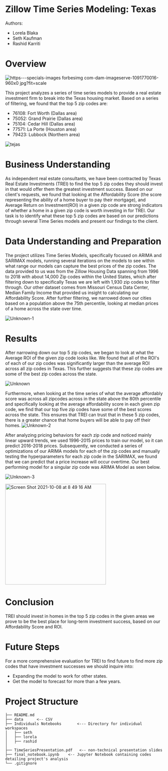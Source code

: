 # Zillow Time Series Modeling: Texas 
Authors: 
- Lorela Blaka
- Seth Kaufman
- Rashid Karriti

# Overview
![https---specials-images forbesimg com-dam-imageserve-1091770016-960x0 jpg?fit=scale](https://user-images.githubusercontent.com/82670256/136472341-8f62454c-20bc-4df1-abc1-e6ab32aa90e9.jpeg)

This project analyzes a series of time series models to provide a real estate investment firm to break into the Texas housing market. Based on a series of filtering, we found that the top 5 zip codes are:  
- 76108: Fort Worth (Dallas area)
- 75052: Grand Prairie (Dallas area)
- 75104: Cedar Hill (Dallas area)
- 77571: La Porte (Houston area)
- 79423: Lubbock (Northern area)

![tejas](https://user-images.githubusercontent.com/82670256/136484300-b6cab662-0eef-4af2-8a60-f2b49a37fd69.PNG)

# Business Understanding
As independent real estate consultants, we have been contracted by Texas Real Estate Investments (TREI) to find the top 5 zip codes they should invest in that would offer them the greatest investment success. Based on our client's requests, we found that looking at the Affordability Score (the score representing the ability of a home buyer to pay their mortgage), and Average Return on Investment(ROI) in a given zip code are strong indicators of whether a home in a given zip code is worth investing in for TREI. Our task is to identify what these top 5 zip codes are based on our predictions through several Time Series models and present our findings to the client. 

# Data Understanding and Preparation
The project utilizes Time Series Models, specifically focused on ARIMA and SARIMAX models, running several iterations on the models to see within what range our models can capture the best prices of the zip codes. The data provided to us was from the Zillow Housing Data spanning from 1996 to 2018 with about 14,000 Zip codes within the United States, which after filtering down to specifically Texas we are left with 1,930 zip codes to filter through. Our other dataset comes from Missouri Census Data Center, Median Family Income that provided us insight to calculating our Affordability Score. After further filtering, we narrowed down our cities based on a population above the 75th percentile, looking at median prices of a home across the state over time. 

![Unknown-1](https://user-images.githubusercontent.com/82670256/136558177-d65ae03c-345e-43c8-936e-e3ec4874b4f4.png)



# Results
After narrowing down our top 5 zip codes, we began to look at what the Average ROI of the given zip code looks like. We found that all of the ROI's of each of our zip codes was significantly larger than the average ROI across all zip codes in Texas. This further suggests that these zip codes are some of the best zip codes across the state. 

![Unknown](https://user-images.githubusercontent.com/82670256/136482733-73546361-3a38-4675-a6fe-1b6012122bbd.png)
 
Furthermore, when looking at the time series of what the average affordably score was across all zipcodes across in the state above the 80th percentile and specifically looking at the average affordability score in each given zip code, we find that our top five zip codes have some of the best scores across the state. This ensures that TREI can trust that in these 5 zip codes, there is a greater chance that home buyers will be able to pay off their homes. 
![Unknown-2](https://user-images.githubusercontent.com/82670256/136482764-9d5a619f-b2af-4f79-b2fc-f56ea49e6259.png)

After analyzing pricing behaviors for each zip code and noticed mainly linear upward trends, we used 1996-2015 prices to train our model, so it can predict 2016-2018 prices. Subsequently, we conducted a series of optimizations of our ARIMA models for each of the zip codes and manually testing the hyperparameters for each zip code in the SARIMAX, we found that we can predict that a price increase will occur overtime. Our best performing model for a singular zip code was ARIMA Model as seen below. 

![Unknown-3](https://user-images.githubusercontent.com/82670256/136556683-f90816d1-0df4-45be-bd78-6b734e8f1935.png)

<img width="321" alt="Screen Shot 2021-10-08 at 8 49 16 AM" src="https://user-images.githubusercontent.com/82670256/136560236-794e6a24-8696-4239-a7bf-1dbf0a7a074b.png">

# Conclusion 
TREI should invest in homes in the top 5 zip codes in the given areas we prove to be the best place for long-term investment success, based on our Affordability Score and ROI. 

# Future Steps
For a more comprehensive evaluation for TREI to find future to find more zip codes that have investment successes we should inquire into:
- Expanding the model to work for other states.
- Get the model to forecast for more than a few years. 

# Project Structure
  ```
├── README.md
├── data      <-- CSV 
├── Individuals Notebooks       <--- Directory for individual workspaces
│   ├── seth
│   ├── lorela
│   ├── rashid
│   
├── TimeSeriesPresentation.pdf   <-- non-technical presentation slides
├── final_notebook.ipynb    <-- Jupyter Notebook containing codes detailing project's analysis 
└── .gitignore
```
